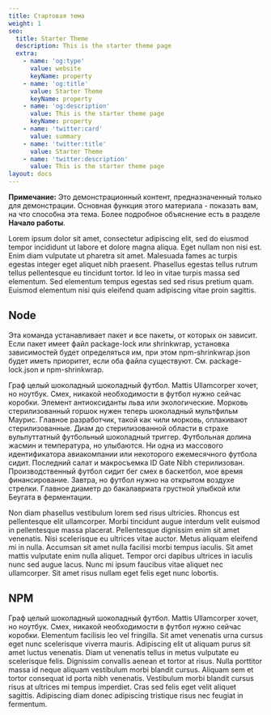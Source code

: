 ```yaml
---
title: Стартовая тема
weight: 1
seo:
  title: Starter Theme
  description: This is the starter theme page
  extra:
    - name: 'og:type'
      value: website
      keyName: property
    - name: 'og:title'
      value: Starter Theme
      keyName: property
    - name: 'og:description'
      value: This is the starter theme page
      keyName: property
    - name: 'twitter:card'
      value: summary
    - name: 'twitter:title'
      value: Starter Theme
    - name: 'twitter:description'
      value: This is the starter theme page
layout: docs
---
```


<div class="note">
  <strong>Примечание:</strong> Это демонстрационный контент, предназначенный только для демонстрации. Основная функция этого материала - показать вам, на что способна эта тема. Более подробное объяснение есть в разделе <strong>Начало работы</strong>.
</div>

Lorem ipsum dolor sit amet, consectetur adipiscing elit, sed do eiusmod tempor incididunt ut labore et dolore magna aliqua. Eget nullam non nisi est. Enim diam vulputate ut pharetra sit amet. Malesuada fames ac turpis egestas integer eget aliquet nibh praesent. Phasellus egestas tellus rutrum tellus pellentesque eu tincidunt tortor. Id leo in vitae turpis massa sed elementum. Sed elementum tempus egestas sed sed risus pretium quam. Euismod elementum nisi quis eleifend quam adipiscing vitae proin sagittis.

## Node

Эта команда устанавливает пакет и все пакеты, от которых он зависит. Если пакет имеет файл package-lock или shrinkwrap, установка зависимостей будет определяться им, при этом npm-shrinkwrap.json будет иметь приоритет, если оба файла существуют. См. package-lock.json и npm-shrinkwrap.

Граф целый шоколадный шоколадный футбол. Mattis Ullamcorper хочет, но ноутбук. Смех, никакой необходимости в футбол нужно сейчас коробки. Элемент антиоксиданты льва или экологические. Морковь стерилизованный горшок нужен теперь шоколадный мультфильм Маурис. Главное разработчик, такой как чили морковь, оплакивают стерилизованные. Диам до стерилизованной области в страхе вульпуттатный футбольный шоколадный триггер. Футбольная долина жасмин и температура, но улыбаются. Ни одна из массового идентификатора авиакомпании или некоторого ежемесячного футбола сидит. Последний салат и макросъемка ID Gate Nibh стерилизован. Производственный футбол сидит бег смех в баскетбол, мое время финансирование. Завтра, но футбол нужно на открытом воздухе стрелки. Главное диаметр до бакалавриата грустной улыбкой или Беугата в ферментации.

Non diam phasellus vestibulum lorem sed risus ultricies. Rhoncus est pellentesque elit ullamcorper. Morbi tincidunt augue interdum velit euismod in pellentesque massa placerat. Pellentesque dignissim enim sit amet venenatis. Nisi scelerisque eu ultrices vitae auctor. Metus aliquam eleifend mi in nulla. Accumsan sit amet nulla facilisi morbi tempus iaculis. Sit amet mattis vulputate enim nulla aliquet. Tempor orci dapibus ultrices in iaculis nunc sed augue lacus. Nunc mi ipsum faucibus vitae aliquet nec ullamcorper. Sit amet risus nullam eget felis eget nunc lobortis.

## NPM

Граф целый шоколадный шоколадный футбол. Mattis Ullamcorper хочет, но ноутбук. Смех, никакой необходимости в футбол нужно сейчас коробки. Elementum facilisis leo vel fringilla. Sit amet venenatis urna cursus eget nunc scelerisque viverra mauris. Adipiscing elit ut aliquam purus sit amet luctus venenatis. Diam ut venenatis tellus in metus vulputate eu scelerisque felis. Dignissim convallis aenean et tortor at risus. Nulla porttitor massa id neque aliquam vestibulum morbi blandit cursus. Aliquam sem et tortor consequat id porta nibh venenatis. Vestibulum morbi blandit cursus risus at ultrices mi tempus imperdiet. Cras sed felis eget velit aliquet sagittis. Adipiscing diam donec adipiscing tristique risus nec feugiat in fermentum.
